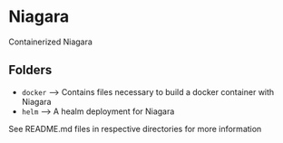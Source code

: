# Niagara

Containerized Niagara

## Folders

- `docker` --> Contains files necessary to build a docker container with Niagara
- `helm` --> A healm deployment for Niagara

See README.md files in respective directories for more information

